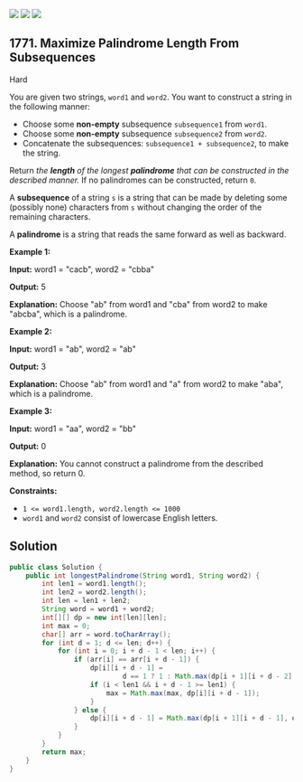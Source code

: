 [![](https://img.shields.io/github/stars/javadev/LeetCode-in-Java?label=Stars&style=flat-square)](https://github.com/javadev/LeetCode-in-Java)
[![](https://img.shields.io/github/forks/javadev/LeetCode-in-Java?label=Fork%20me%20on%20GitHub%20&style=flat-square)](https://github.com/javadev/LeetCode-in-Java/fork)
[![](https://img.shields.io/badge/-LeetCode%20in%20Kotlin-blue?style=flat-square)](https://github.com/javadev/LeetCode-in-Kotlin)

## 1771\. Maximize Palindrome Length From Subsequences

Hard

You are given two strings, `word1` and `word2`. You want to construct a string in the following manner:

*   Choose some **non-empty** subsequence `subsequence1` from `word1`.
*   Choose some **non-empty** subsequence `subsequence2` from `word2`.
*   Concatenate the subsequences: `subsequence1 + subsequence2`, to make the string.

Return _the **length** of the longest **palindrome** that can be constructed in the described manner._ If no palindromes can be constructed, return `0`.

A **subsequence** of a string `s` is a string that can be made by deleting some (possibly none) characters from `s` without changing the order of the remaining characters.

A **palindrome** is a string that reads the same forward as well as backward.

**Example 1:**

**Input:** word1 = "cacb", word2 = "cbba"

**Output:** 5

**Explanation:** Choose "ab" from word1 and "cba" from word2 to make "abcba", which is a palindrome.

**Example 2:**

**Input:** word1 = "ab", word2 = "ab"

**Output:** 3

**Explanation:** Choose "ab" from word1 and "a" from word2 to make "aba", which is a palindrome.

**Example 3:**

**Input:** word1 = "aa", word2 = "bb"

**Output:** 0

**Explanation:** You cannot construct a palindrome from the described method, so return 0.

**Constraints:**

*   `1 <= word1.length, word2.length <= 1000`
*   `word1` and `word2` consist of lowercase English letters.

## Solution

```java
public class Solution {
    public int longestPalindrome(String word1, String word2) {
        int len1 = word1.length();
        int len2 = word2.length();
        int len = len1 + len2;
        String word = word1 + word2;
        int[][] dp = new int[len][len];
        int max = 0;
        char[] arr = word.toCharArray();
        for (int d = 1; d <= len; d++) {
            for (int i = 0; i + d - 1 < len; i++) {
                if (arr[i] == arr[i + d - 1]) {
                    dp[i][i + d - 1] =
                            d == 1 ? 1 : Math.max(dp[i + 1][i + d - 2] + 2, dp[i][i + d - 1]);
                    if (i < len1 && i + d - 1 >= len1) {
                        max = Math.max(max, dp[i][i + d - 1]);
                    }
                } else {
                    dp[i][i + d - 1] = Math.max(dp[i + 1][i + d - 1], dp[i][i + d - 2]);
                }
            }
        }
        return max;
    }
}
```